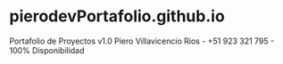 # pierodevPortafolio.github.io
Portafolio de Proyectos v1.0
Piero Villavicencio Rios - +51 923 321 795 - 100% Disponibilidad
